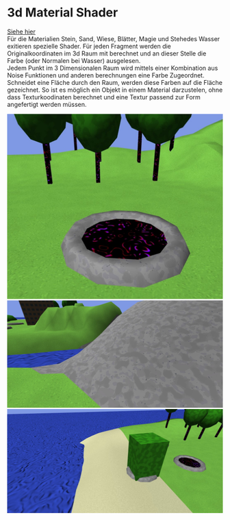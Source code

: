 # 3d Material Shader
[Siehe hier](../assets/shader)  
Für die Materialien Stein, Sand, Wiese, Blätter, Magie und Stehedes Wasser exitieren spezielle Shader.
Für jeden Fragment werden die Originalkoordinaten im 3d Raum mit berechnet und an dieser Stelle die Farbe (oder Normalen bei Wasser) ausgelesen.  
Jedem Punkt im 3 Dimensionalen Raum wird mittels einer Kombination aus Noise Funktionen und anderen berechnungen eine Farbe Zugeordnet.
Schneidet eine Fläche durch den Raum, werden diese Farben auf die Fläche gezeichnet.
So ist es möglich ein Objekt in einem Material darzustelen, ohne dass Texturkoodinaten berechnet und eine Textur passend zur Form angefertigt werden müssen.

![](img/shader1.jpg)  
![](img/shader2.jpg)  
![](img/shader3.jpg)  
